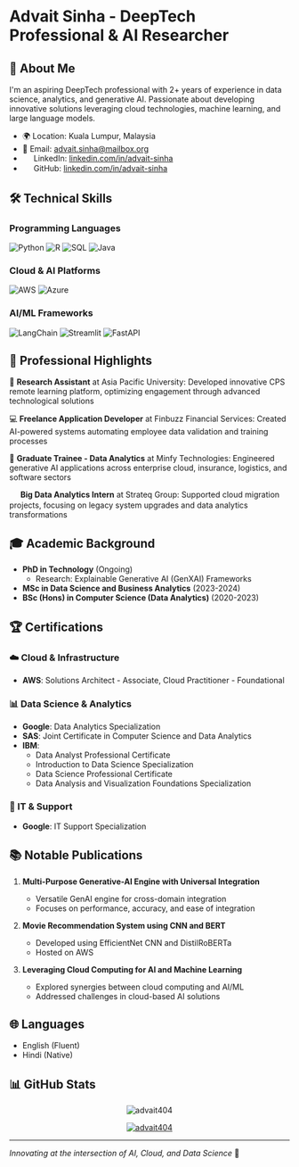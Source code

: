 # Advait Sinha - DeepTech Professional & AI Researcher

## 👋 About Me

I'm an aspiring DeepTech professional with 2+ years of experience in data science, analytics, and generative AI. Passionate about developing innovative solutions leveraging cloud technologies, machine learning, and large language models.

- 🌍 Location: Kuala Lumpur, Malaysia
- 📧 Email: advait.sinha@mailbox.org
- <img src="https://github.com/user-attachments/assets/c4472712-9e8f-47d7-bf30-e0d900e199c6" width="16" height="16" style="vertical-align: middle;"> LinkedIn: [linkedin.com/in/advait-sinha](https://linkedin.com/in/advait-sinha)
- <img src="https://github.com/user-attachments/assets/ebf8cd55-1617-4ace-8633-15e146923b9f" width="16" height="16" style="vertical-align: middle;"> GitHub: [linkedin.com/in/advait-sinha](https://linkedin.com/in/advait-sinha)

## 🛠️ Technical Skills

### Programming Languages

![Python](https://img.shields.io/badge/Python-3776AB?style=for-the-badge&logo=python&logoColor=white)
![R](https://img.shields.io/badge/R-276DC3?style=for-the-badge&logo=r&logoColor=white)
![SQL](https://img.shields.io/badge/SQL-4479A1?style=for-the-badge&logo=postgresql&logoColor=white)
![Java](https://img.shields.io/badge/Java-007396?style=for-the-badge&logo=java&logoColor=white)

### Cloud & AI Platforms

![AWS](https://img.shields.io/badge/Amazon_AWS-232F3E?style=for-the-badge&logo=amazon-aws&logoColor=white)
![Azure](https://img.shields.io/badge/Microsoft_Azure-0089D6?style=for-the-badge&logo=microsoft-azure&logoColor=white)

### AI/ML Frameworks

![LangChain](https://img.shields.io/badge/LangChain-000000?style=for-the-badge)
![Streamlit](https://img.shields.io/badge/Streamlit-FF4B4B?style=for-the-badge&logo=streamlit&logoColor=white)
![FastAPI](https://img.shields.io/badge/FastAPI-009688?style=for-the-badge&logo=fastapi&logoColor=white)

## 🚀 Professional Highlights

🔬 **Research Assistant** at Asia Pacific University: Developed innovative CPS remote learning platform, optimizing engagement through advanced technological solutions

💻 **Freelance Application Developer** at Finbuzz Financial Services: Created AI-powered systems automating employee data validation and training processes

🤖 **Graduate Trainee - Data Analytics** at Minfy Technologies: Engineered generative AI applications across enterprise cloud, insurance, logistics, and software sectors

<img src="https://github.com/user-attachments/assets/696d10a8-1972-4f67-ba01-9019076ee615" width="16" height="16" style="vertical-align: middle;"> **Big Data Analytics Intern** at Strateq Group: Supported cloud migration projects, focusing on legacy system upgrades and data analytics transformations

## 🎓 Academic Background

- **PhD in Technology** (Ongoing)
  - Research: Explainable Generative AI (GenXAI) Frameworks
- **MSc in Data Science and Business Analytics** (2023-2024)
- **BSc (Hons) in Computer Science (Data Analytics)** (2020-2023)

<!-- ## 🏆 Certifications

### AWS Certifications

- Solutions Architect - Associate
- Cloud Practitioner - Foundational

### Google Certifications

- Data Analytics Specialization
- IT Support Specialization

### IBM Certifications

- Data Science Professional Certificate
- Data Analyst Professional Certificate
- Introduction to Data Science Specialization
- Data Analysis and Visualization Foundations Specialization

### Other Certifications

- SAS-APU Joint Certificate in Computer Science and Data Analytics -->

## 🏆 Certifications

### ☁️ Cloud & Infrastructure

- **AWS**: Solutions Architect - Associate, Cloud Practitioner - Foundational

### 📊 Data Science & Analytics

- **Google**: Data Analytics Specialization
- **SAS**: Joint Certificate in Computer Science and Data Analytics
- **IBM**:
  - Data Analyst Professional Certificate
  - Introduction to Data Science Specialization
  - Data Science Professional Certificate
  - Data Analysis and Visualization Foundations Specialization

### 🔧 IT & Support

- **Google**: IT Support Specialization

## 📚 Notable Publications

1. **Multi-Purpose Generative-AI Engine with Universal Integration**

   - Versatile GenAI engine for cross-domain integration
   - Focuses on performance, accuracy, and ease of integration

2. **Movie Recommendation System using CNN and BERT**

   - Developed using EfficientNet CNN and DistilRoBERTa
   - Hosted on AWS

3. **Leveraging Cloud Computing for AI and Machine Learning**
   - Explored synergies between cloud computing and AI/ML
   - Addressed challenges in cloud-based AI solutions

## 🌐 Languages

- English (Fluent)
- Hindi (Native)

## 📊 GitHub Stats

<!-- ![Advait's GitHub Stats](https://github-readme-stats.vercel.app/api?username=advait404&show_icons=true&theme=radical) -->

<p align="center">
    <img src="https://github-readme-stats.vercel.app/api/top-langs?username=advait404&show_icons=true&locale=en&layout=compact&theme=radical" alt="advait404" />
</p>

<p align="center">
    <a href="https://github.com/ryo-ma/github-profile-trophy">
        <img src="https://github-profile-trophy.vercel.app/?username=advait404&theme=radical" alt="advait404" />
    </a>
</p>

---

_Innovating at the intersection of AI, Cloud, and Data Science_ 🚀
